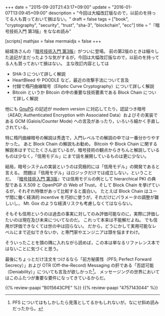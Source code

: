 +++
date = "2015-09-20T21:43:17+09:00"
update = "2016-01-07T13:09:45+09:00"
description = "今回は大幅改訂版なので，以前のを持ってる人も買っておいて損はない。"
draft = false
tags = ["book", "cryptography", "security", "trust", "sha-3", "blockchain", "ecc"]
title = "『暗号技術入門 第3版』をななめ読み"

[scripts]
  mathjax = false
  mermaidjs = false
+++

結城浩さんの『[暗号技術入門 第3版](http://www.hyuki.com/cr/)』がついに登場。
前の第2版のときは細々した追記が主だったような気がするが，今回は大幅改訂版なので，以前のを持ってる人も買っておいて損はない。
主な改訂内容としては

- SHA-3 について詳しく解説
- HeartBleed や POODLE など，最近の攻撃手法について言及
- 付録で楕円曲線暗号（Elliptic Curve Cryptography）について詳しく解説
- Bitcoin というか Bitcoin の中の重要な技術要素である Block Chain について詳しく解説

他にも [GnuPG](https://www.gnupg.org/) の記述が modern version に対応してたり，認証つき暗号（AEAD; Authenticated Encryption with Associated Data）およびその実装である GCM (Galois/Counter Mode) への言及があったり，いろいろ細かく手直しされている。

特に楕円曲線暗号の解説は秀逸で，入門レベルでの解説の中では一番分かりやすかった。
あと Block Chain の解説もお勧め。
Bitcoin や Block Chain に関する解説本はすでにたくさん出ているが，暗号技術の観点からきちんと解説しているものは少なく，「信用モデル」にまで話を展開しているものは更に少ない。

結局，暗号システムの実装というのは究極的には「信用モデル」の開発であると言える。
問題は「信用モデル」はロジックだけでは成立しない，ということだ。
『[暗号技術入門 第3版](http://www.hyuki.com/cr/)』では信用モデルの例として hierarchical PKI の典型である X.509 と OpenPGP の Web of Trust，そして Block Chain を挙げているが，それぞれ特徴があって比較すると面白い。
たとえば Block Chain はユーザ間に働く経済的 incentive を巧妙に使うが，それだけにパラメータの調整が難しいし， Mt. Gox のような経済リスクも考慮しなくてはならない。

そもそも信用というのは過去の事実に対してのみ評価可能なのに，実際に評価したいのは現在及び未来についてなのだ。
これって本来は不能解だよね。
でも信用が評価できなくては世の中は回らない。
だから，どうにかして実用可能なレベルにまで近似できないか，と専門家やエンジニアは頭を悩ますわけ。

そういったことを頭の隅に入れながら読めば，この本は単なるリファレンス本ではないことに気づくと思う。

最後にちょっとだけ注文をつけるなら「前方秘匿性（PFS; Perfect Forward Secrecy）」および OTR (Off-the-Record) Messaging の肝である「否認可能（Deniability）」についても言及が欲しかった[^1]。
メッセージングの世界においてはこのふたつが重要な要件になってきているからだ。

[^1]: PFS についてはもしかしたら見落としてるかもしれないが。なにせ斜め読みだったから。

{{% review-paapi "B015643CPE" %}} <!-- 暗号技術入門 第3版 -->
{{% review-paapi "4757143044" %}} <!-- 信頼と裏切りの社会 -->

